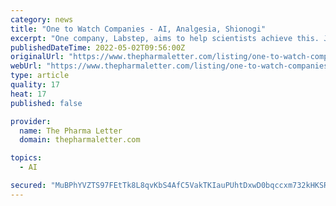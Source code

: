 ```yaml
---
category: news
title: "One to Watch Companies - AI, Analgesia, Shionogi"
excerpt: "One company, Labstep, aims to help scientists achieve this. Japanese AI specialist Elix is to commence work on a joint research project with Shionogi, leveraging its Elix Synthesize platform. PhoreMost, a UK-based biopharma dedicated to developing drugs ..."
publishedDateTime: 2022-05-02T09:56:00Z
originalUrl: "https://www.thepharmaletter.com/listing/one-to-watch-companies/ai-analgesia-shionogi?tagid[]=95224&tagid[]=8130&tagid[]=5132"
webUrl: "https://www.thepharmaletter.com/listing/one-to-watch-companies/ai-analgesia-shionogi?tagid[]=95224&tagid[]=8130&tagid[]=5132"
type: article
quality: 17
heat: 17
published: false

provider:
  name: The Pharma Letter
  domain: thepharmaletter.com

topics:
  - AI

secured: "MuBPhYVZTS97FEtTk8L8qvKbS4AfC5VakTKIauPUhtDxwD0bqccxm732kHKSRFbSrIJWGngxE/eDkTLm5KiVZ+EPKAhO22hegacvBNO5qD4+jNO1pT3PApYdgSPCF3sjG+rUQCHGkS1D6RDzTLXyv7IuykN9TLIaRjD/b0PesgdZidEdY8ItN9KFXjnGksL3OgF29c0DsGmtegS+6Asq9o5Jjy8zEH2kM6/aHK//uUYHNxBq2+SYkLx20FvFwY6IURxo/8yAjIvw5ltO8KhMUJycAGaERXVNodYzpMjhfJkFVP/sb2ACoFUd8YhDup02ROwRJiJCWItB/XguHFjQD2kaJ6pOTAsPfheulhImzGk=;UVsF03KI1SL1QmbQ+BMQeQ=="
---
```


